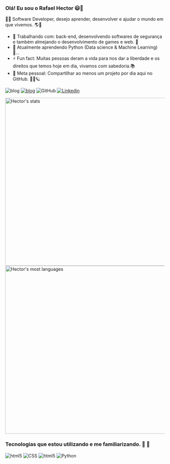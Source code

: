 ### Olá! Eu sou o Rafael Hector 😃👋
🐱‍👤 Software Developer, desejo aprender, desenvolver e ajudar o mundo em que vivemos. 🌎🤝

- 🔭 Trabalhando com: back-end, desenvolvendo softwares de segurança e também almejando o desenvolvimento de games e web. 🌌
- 🌱 Atualmente aprendendo Python (Data science & Machine Learning) 🐍...
- ⚡ Fun fact: Muitas pessoas deram a vida para nos dar a liberdade e os direitos que temos hoje em dia, vivamos com sabedoria.📚
- 🎯 Meta pessoal: Compartilhar ao menos um projeto por dia aqui no GitHub. 🐱‍💻🪐

![blog](https://img.shields.io/badge/Discord-7289DA?style=for-the-badge&logo=discord&logoColor=white)
[![blog](https://img.shields.io/badge/Spotify-1ED760?&style=for-the-badge&logo=spotify&logoColor=white)](https://open.spotify.com/user/l689gawtrintlaz5n3na3f1gk)
![GitHub](https://img.shields.io/badge/GitHub-100000?style=for-the-badge&logo=github&logoColor=white](https://github.com/RafaelHector)) 
[![Linkedin](https://img.shields.io/badge/LinkedIn-0077B5?style=for-the-badge&logo=linkedin&logoColor=white)](https://www.linkedin.com/in/rafaelhector/)

<img width="530em" src="https://github-readme-stats.vercel.app/api?username=RafaelHector&show_icons=true&theme=vision-friendly-dark" alt="Hector's stats"/>
<img width="530em" src="https://github-readme-stats.vercel.app/api/top-langs/?username=RafaelHector&layout=compact&theme=vision-friendly-dark" alt="Hector's most languages"/>
</p>

### Tecnologias que estou utilizando e me familiarizando. 🚀 🤯

<div style="display: inline_block">
    <img align="center" alt="html5" src="https://img.shields.io/badge/HTML5-E34F26?style=for-the-badge&logo=html5&logoColor=white"/>
    <img align="center" alt="CSS" src=https://img.shields.io/badge/CSS3-1572B6?style=for-the-badge&logo=css3&logoColor=white/>
    <img align="center" alt="html5" src=https://img.shields.io/badge/JavaScript-323330?style=for-the-badge&logo=javascript&logoColor=F7DF1E/>
    <img align="center" alt="Python" src=https://img.shields.io/badge/Python-14354C?style=for-the-badge&logo=python&logoColor=white/>
<div/><br/>

  
